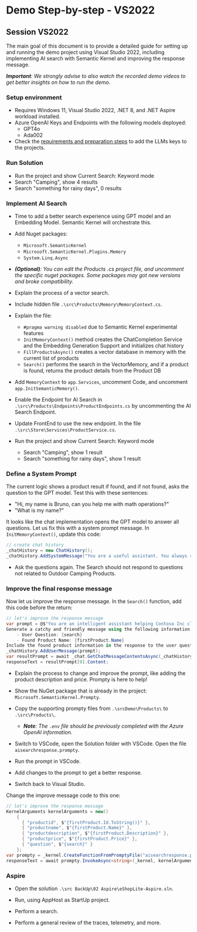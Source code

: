 # Demo Step-by-step - VS2022

## Session VS2022

The main goal of this document is to provide a detailed guide for setting up and running the demo project using Visual Studio 2022, including implementing AI search with Semantic Kernel and improving the response message.

***Important**: We strongly advise to also watch the recorded demo videos to get better insights on how to run the demo.*

### Setup environment

- Requires Windows 11, Visual Studio 2022, .NET 8, and .NET Aspire workload installed.
- Azure OpenAI Keys and Endpoints with the following models deployed:
  - GPT4o
  - Ada002
- Check the [requirements and preparation steps](/train-the-trainer/RequirementsAndPreparation.md) to add the LLMs keys to the projects.

### Run Solution

- Run the project and show Current Search: Keyword mode
- Search "Camping", show 4 results
- Search "something for rainy days", 0 results

### Implement AI Search

- Time to add a better search experience using GPT model and an Embedding Model. Semantic Kernel will orchestrate this.

- Add Nuget packages:
  - `Microsoft.SemanticKernel`
  - `Microsoft.SemanticKernel.Plugins.Memory`
  - `System.Linq.Async`

- ***(Optional)**: You can edit the Products .cs project file, and uncomment the specific nuget packages. Some packages may got new versions and broke compatibility.*

- Explain the process of a vector search.

- Include hidden file `.\src\Products\Memory\MemoryContext.cs`.

- Explain the file:

  - `#pragma warning disabled` due to Semantic Kernel experimental features
  - `InitMemoryContext()` method creates the ChatCompletion Service and the Embedding Generation Support and initializes chat history
  - `FillProductsAsync()` creates a vector database in memory with the current list of products
  - `Search()` performs the search in the VectorMemory, and if a product is found, returns the product details from the Product DB

- Add `MemoryContext` to `app.Services`, uncomment Code, and uncomment `app.InitSemanticMemory()`.

- Enable the Endpoint for AI Search in `.\src\Products\Endpoints\ProductEndpoints.cs` by uncommenting the AI Search Endpoint.

- Update FrontEnd to use the new endpoint. In the file `.\src\Store\Services\ProductService.cs`.

- Run the project and show Current Search: Keyword mode
  - Search "Camping", show 1 result
  - Search "something for rainy days", show 1 result

### Define a System Prompt

The current logic shows a product result if found, and if not found, asks the question to the GPT model. Test this with these sentences:

- "Hi, my name is Bruno, can you help me with math operations?"
- "What is my name?"

It looks like the chat implementation opens the GPT model to answer all questions. Let us fix this with a system prompt message. In `InitMemoryContext()`, update this code:

```csharp
// create chat history
_chatHistory = new ChatHistory();
_chatHistory.AddSystemMessage("You are a useful assistant. You always reply with a short and funny message. If you do not know an answer, you say 'I don't know that.' You only answer questions related to outdoor camping products. For any other type of questions, explain to the user that you only answer outdoor camping products questions. Do not store memory of the chat conversation.");
```

- Ask the questions again. The Search should not respond to questions not related to Outdoor Camping Products.

### Improve the final response message

Now let us improve the response message. In the `Search()` function, add this code before the return:

```csharp
// let's improve the response message
var prompt = @$"You are an intelligent assistant helping Contoso Inc clients with their search about outdoor product. 
Generate a catchy and friendly message using the following information:
    - User Question: {search}
    - Found Product Name: {firstProduct.Name}
Include the found product information in the response to the user question.";
_chatHistory.AddUserMessage(prompt);
var resultPrompt = await _chat.GetChatMessageContentsAsync(_chatHistory);
responseText = resultPrompt[0].Content;
```

- Explain the process to change and improve the prompt, like adding the product description and price. Prompty is here to help!

- Show the NuGet package that is already in the project: `Microsoft.SemanticKernel.Prompty`.

- Copy the supporting prompty files from `.\srcDemo\Products\` to `.\src\Products\`. 
  - ***Note**: The `.env` file should be previously completed with the Azure OpenAI information.*

- Switch to VSCode, open the Solution folder with VSCode. Open the file `aisearchresponse.prompty`.

- Run the prompt in VSCode.

- Add changes to the prompt to get a better response.

- Switch back to Visual Studio.

Change the improve message code to this one:

```csharp
// let's improve the response message
KernelArguments kernelArguments = new()
    {
      { "productid", $"{firstProduct.Id.ToString()}" },
      { "productname", $"{firstProduct.Name}" },
      { "productdescription", $"{firstProduct.Description}" },
      { "productprice", $"{firstProduct.Price}" },
      { "question", $"{search}" }
    };
var prompty = _kernel.CreateFunctionFromPromptyFile("aisearchresponse.prompty");
responseText = await prompty.InvokeAsync<string>(_kernel, kernelArguments);
```

### Aspire

- Open the solution `.\src BackUp\02 Aspire\eShopLite-Aspire.sln`.

- Run, using AppHost as StartUp project.

- Perform a search.

- Perform a general review of the traces, telemetry, and more.
